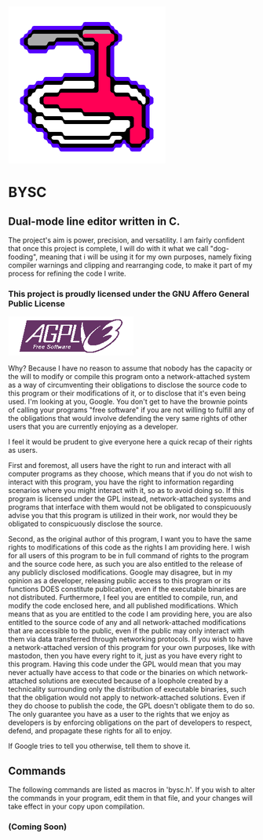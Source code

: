 ![BYSC Logo](bysc.png)
# BYSC
## Dual-mode line editor written in C.
The project's aim is power, precision, and versatility.
I am fairly confident that once this project is complete, I will do with it what we call "dog-fooding", meaning that i will be using it for my own purposes, namely fixing compiler warnings and clipping and rearranging code, to make it part of my process for refining the code I write.

### This project is proudly licensed under the GNU Affero General Public License
![AGPL Logo](gnu_agpl.png)

Why?
Because I have no reason to assume that nobody has the capacity or the will to modify or compile this program onto a network-attached system as a way of circumventing their obligations to disclose the source code to this program or their modifications of it, or to disclose that it's even being used.
I'm looking at you, Google. You don't get to have the brownie points of calling your programs "free software" if you are not willing to fulfill any of the obligations that would involve defending the very same rights of other users that you are currently enjoying as a developer.

I feel it would be prudent to give everyone here a quick recap of their rights as users.

First and foremost, all users have the right to run and interact with all computer programs as they choose, which means that if you do not wish to interact with this program, you have the right to information regarding scenarios where you might interact with it, so as to avoid doing so. If this program is licensed under the GPL instead, network-attached systems and programs that interface with them would not be obligated to conspicuously advise you that this program is utilized in their work, nor would they be obligated to conspicuously disclose the source.

Second, as the original author of this program, I want you to have the same rights to modifications of this code as the rights I am providing here. I wish for all users of this program to be in full command of rights to the program and the source code here, as such you are also entitled to the release of any publicly disclosed modifications. Google may disagree, but in my opinion as a developer, releasing public access to this program or its functions DOES constitute publication, even if the executable binaries are not distributed. Furthermore, I feel you are entitled to compile, run, and modify the code enclosed here, and all published modifications. Which means that as you are entitled to the code I am providing here, you are also entitled to the source code of any and all network-attached modifications that are accessible to the public, even if the public may only interact with them via data transferred through networking protocols. If you wish to have a network-attached version of this program for your own purposes, like with mastodon, then you have every right to it, just as you have every right to this program. Having this code under the GPL would mean that you may never actually have access to that code or the binaries on which network-attached solutions are executed because of a loophole created by a technicality surrounding only the distribution of executable binaries, such that the obligation would not apply to network-attached solutions. Even if they do choose to publish the code, the GPL doesn't obligate them to do so. The only guarantee you have as a user to the rights that we enjoy as developers is by enforcing obligations on the part of developers to respect, defend, and propagate these rights for all to enjoy.

If Google tries to tell you otherwise, tell them to shove it.

## Commands
The following commands are listed as macros in 'bysc.h'. If you wish to alter the commands in your program, edit them in that file, and your changes will take effect in your copy upon compilation.
### (Coming Soon)
